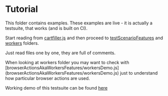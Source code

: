 # Tutorial

This folder contains examples. These examples are live - it is actually a testsuite, that works (and is built on CI). 

Start reading from [cartfiller.js](cartfiller.js) and then proceed to [testScenarioFeatures](testScenarioFeatures) and [workers](workers) folders.

Just read files one by one, they are full of comments.

When looking at workers folder you may want to check with [browserActionsAkaWorkersFeatures/workersDemo.js] (browserActionsAkaWorkersFeatures/workersDemo.js) just to understand how particular browser actions are used.

Working demo of this testsuite can be found [here](http://andrey012.github.io/cartfiller/dist/index.ga.html#root=https://andrey012.github.io/cartfiller/tutorial)

